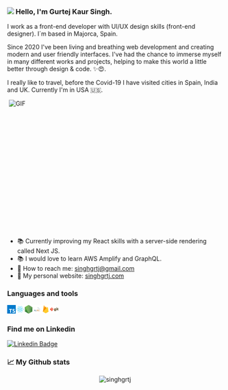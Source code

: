 ### <img src="https://media.giphy.com/media/hvRJCLFzcasrR4ia7z/giphy.gif" width="30px"> Hello, I'm Gurtej Kaur Singh.

I work as a front-end developer with UI/UX design skills (front-end designer). I´m based in Majorca, Spain.

Since 2020 I've been living and breathing web development and creating modern and user friendly interfaces. I've had the chance to immerse myself in many different works and projects, helping to make this world a little better through design & code. ✨😍.

I really like to travel, before the Covid-19 I have visited cities in Spain, India and UK. Currently I'm in USA 🇺🇸.


  <img align="right" alt="GIF" src="https://github.com/abhisheknaiidu/abhisheknaiidu/blob/master/code.gif?raw=true" width="500" height="320" />

  
- 📚 Currently improving my React skills with a server-side rendering called Next JS. 
- 📚 I would love to learn AWS Amplify and GraphQL.
- 📧 How to reach me: <singhgrtj@gmail.com> 
- 🧭 My personal website: [singhgrtj.com](https://www.google.com/)


### Languages and tools

<code><img height="20" src="https://raw.githubusercontent.com/github/explore/80688e429a7d4ef2fca1e82350fe8e3517d3494d/topics/typescript/typescript.png"></code><code><img height="20" src="https://raw.githubusercontent.com/github/explore/80688e429a7d4ef2fca1e82350fe8e3517d3494d/topics/react/react.png"></code><code><img height="20" src="https://raw.githubusercontent.com/github/explore/80688e429a7d4ef2fca1e82350fe8e3517d3494d/topics/nodejs/nodejs.png"></code><code><img height="20" src="https://raw.githubusercontent.com/github/explore/80688e429a7d4ef2fca1e82350fe8e3517d3494d/topics/mysql/mysql.png"></code><code><img height="20" src="https://raw.githubusercontent.com/github/explore/80688e429a7d4ef2fca1e82350fe8e3517d3494d/topics/firebase/firebase.png"></code><code><img height="20" src="https://raw.githubusercontent.com/github/explore/80688e429a7d4ef2fca1e82350fe8e3517d3494d/topics/git/git.png"></code>

### Find me on Linkedin

[![Linkedin Badge](https://img.shields.io/badge/-LinkedIn-blue?style=flat-square&logo=Linkedin&logoColor=white&link=https://www.linkedin.com/in/harshkumarkhatri/)](https://www.linkedin.com/in/singhgrtj/)

### 📈 My Github stats

<p align="center"> <img src="https://github-readme-stats.vercel.app/api?username=singhgrtj&show_icons=true&theme=gotham" alt="singhgrtj" />

